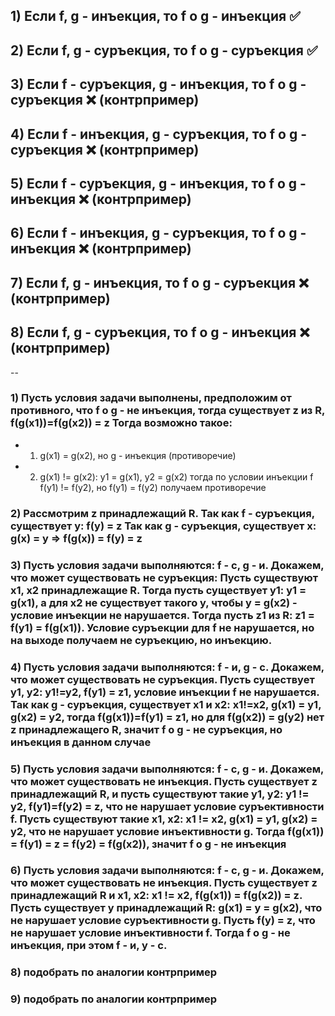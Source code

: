 ## 1) Если f, g - инъекция, то f o g - инъекция                 ✅
## 2) Если f, g - суръекция, то f o g - суръекция               ✅
## 3) Если f - суръекция, g - инъекция, то f o g - суръекция    ❌ (контрпример)
## 4) Если f - инъекция, g - суръекция, то f o g - суръекция    ❌ (контрпример)
## 5) Если f - суръекция, g - инъекция, то f o g - инъекция     ❌ (контрпример)
## 6) Если f - инъекция, g - суръекция, то f o g - инъекция     ❌ (контрпример)
## 7) Если f, g - инъекция, то f o g - суръекция                ❌ (контрпример)
## 8) Если f, g - суръекция, то f o g - инъекция                ❌ (контрпример)
--

### 1) Пусть условия задачи выполнены, предположим от противного, что f o g - не инъекция, тогда существует z из R, f(g(x1))=f(g(x2)) = z Тогда возможно такое:
- 1) g(x1) = g(x2), но g - инъекция (противоречие)
- 2) g(x1) != g(x2): y1 = g(x1), y2 = g(x2) тогда по условии инъекции f f(y1) != f(y2), но f(y1) = f(y2) получаем противоречие

### 2) Рассмотрим z принадлежащий R. Так как f - cyръекция, существует y: f(y) = z Так как g - суръекция, существует x: g(x) = y => f(g(x)) = f(y) = z

### 3) Пусть условия задачи выполняются: f - с, g - и. Докажем, что может существовать не суръекция: Пусть существуют x1, x2 принадлежащие R. Тогда пусть существует y1: y1 = g(x1), а для x2 не существует такого y, чтобы y = g(x2) - условие инъекции не нарушается. Тогда пусть z1 из R: z1 = f(y1) = f(g(x1)). Условие суръекции для f не нарушается, но на выходе получаем не суръекцию, но инъекцию.

### 4) Пусть условия задачи выполняются: f - и, g - с. Докажем, что может существовать не суръекция. Пусть существует y1, y2: y1!=y2, f(y1) = z1, условие инъекции f не нарушается. Так как g - cyръекция, существует x1 и x2: x1!=x2, g(x1) = y1, g(x2) = y2, тогда f(g(x1))=f(y1) = z1, но для f(g(x2)) = g(y2) нет z принадлежащего R, значит f o g - не суръекция, но инъекция в данном случае

### 5) Пусть условия задачи выполняются: f - с, g - и. Докажем, что может существовать не инъекция. Пусть существует z принадлежащий R, и пусть существуют такие y1, y2: y1 != y2, f(y1)=f(y2) = z, что не нарушает условие суръективности f. Пусть существуют такие x1, x2: x1 != x2, g(x1) = y1, g(x2) = y2, что не нарушает условие инъективности g. Тогда f(g(x1)) = f(y1) = z = f(y2) = f(g(x2)), значит f o g - не инъекция

### 6) Пусть условия задачи выполняются: f - с, g - и. Докажем, что может существовать не инъекция. Пусть существует z принадлежащий R и x1, x2: x1 != x2, f(g(x1)) = f(g(x2)) = z. Пусть существует y принадлежащий R: g(x1) = y = g(x2), что не нарушает условие суръективности g. Пусть f(y) = z, что не нарушает условие инъективности f. Тогда f o g - не инъекция, при этом f - и, y - с.

### 8) подобрать по аналогии контрпример
### 9) подобрать по аналогии контрпример